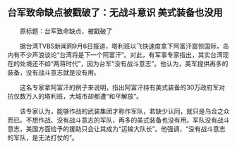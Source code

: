 ## 台军致命缺点被戳破了：无战斗意识 美式装备也没用
　　原标题：台军致命缺点，被戳破了

　　据台湾TVBS新闻网9月6日报道，塔利班以飞快速度拿下阿富汗震惊国际，岛内有不少声浪谈论“台湾将是下一个阿富汗”。对此，有军事专家指出，其实台湾现在的处境还不如“两蒋时代”，因为台军“没有战斗意志”。他认为，美军提供再多的装备，没有战斗意志就是没有用。

　　这名专家拿阿富汗的例子来说明，指出阿富汗持有美式装备的30万政府军对抗仅数万人的塔利班，大城市却都遭“和平解放”。

　　该专家认为，能够作战的武装集团才称作军队，若缺少认同，就只是乌合之众而已。不想作战、没有战斗意志的军队，再多的美式装备也没有用。军队没有战斗意志，美国方面给予的援助只会让其成为“运输大队长”。他强调，“没有战斗意志的军队，是无法打仗的”。

